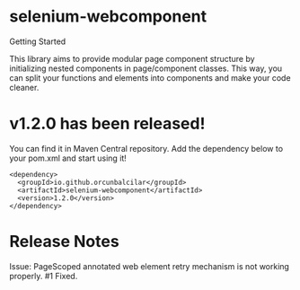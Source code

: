 # selenium-webcomponent

Getting Started

This library aims
to provide modular page component structure by initializing nested components in page/component classes.
This way, you can split your functions and elements into components and make your code cleaner.

# v1.2.0 has been released!

You can find it in Maven Central repository. Add the dependency below to your pom.xml and start using it!

```
<dependency>
  <groupId>io.github.orcunbalcilar</groupId>
  <artifactId>selenium-webcomponent</artifactId>
  <version>1.2.0</version>
</dependency>
```

# Release Notes

Issue: PageScoped annotated web element retry mechanism is not working properly. #1
Fixed.
